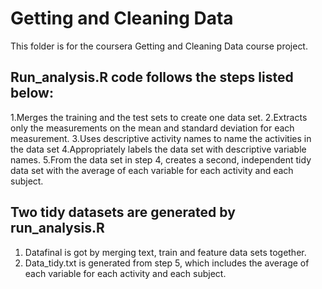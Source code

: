 # Getting and Cleaning Data 
This folder is for the coursera Getting and Cleaning Data course project. 
## Run_analysis.R code follows the steps listed below:
1.Merges the training and the test sets to create one data set.
2.Extracts only the measurements on the mean and standard deviation for each measurement.
3.Uses descriptive activity names to name the activities in the data set
4.Appropriately labels the data set with descriptive variable names.
5.From the data set in step 4, creates a second, independent tidy data set with the average of each variable for each activity and each subject.
## Two tidy datasets are generated by run_analysis.R
1. Datafinal is got by merging text, train and feature data sets together. 
2. Data_tidy.txt is generated from step 5, which includes the average of each variable for each activity and each subject.

